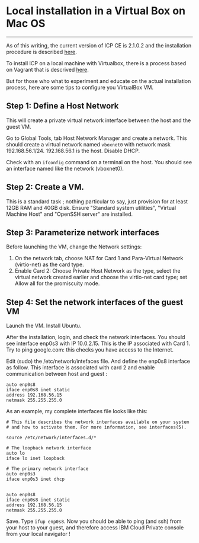 # Local installation in a Virtual Box on Mac OS
---
As of this writing, the current version of ICP CE is 2.1.0.2 and the installation procedure is described [here](https://www.ibm.com/support/knowledgecenter/SSBS6K_2.1.0.2/installing/install_containers_CE.html).

To install ICP on a local machine with Virtualbox, there is a process based on Vagrant that is descrived [here](https://github.com/IBM/deploy-ibm-cloud-private/blob/master/docs/deploy-vagrant.md).

But for those who what to experiment and educate on the actual installation process, here are some tips to configure you VirtualBox VM.

## Step 1: Define a Host Network
This will create a private virtual network interface between the host and the guest VM.

Go to Global Tools, tab Host Network Manager and create a network. This should create a virtual network named `vboxnet0` with network mask 192.168.56.1/24. 192.168.56.1 is the host. Disable DHCP.

Check with an `ifconfig` command on a terminal on the host. You should see an interface named like the network (vboxnet0).

## Step 2: Create a VM.
This is a standard task ; nothing particular to say, just provision for at least 12GB RAM and 40GB disk. Ensure "Standard system utilities", "Virtual Machine Host" and "OpenSSH server" are installed.

## Step 3: Parameterize network interfaces
Before launching the VM, change the Network settings:
1. On the network tab, choose NAT for Card 1 and Para-Virtual Network (virtio-net) as the card type.
2. Enable Card 2: Choose Private Host Network as the type, select the virtual network created earlier and choose the virtio-net card type; set Allow all for the promiscuity mode.

## Step 4: Set the network interfaces of the guest VM
Launch the VM. Install Ubuntu.

After the installation, login, and check the network interfaces. You should see interface enp0s3 with IP 10.0.2.15. This is the IP associated with Card 1. Try to ping google.com: this checks you have access to the Internet.

Edit (sudo) the /etc/network/intefaces file. And define the enp0s8 interface as follow. This interface is associated with card 2 and enable communication between host and guest :
```
auto enp0s8
iface enp0s8 inet static
address 192.168.56.15
netmask 255.255.255.0
```

As an example, my complete interfaces file looks like this:
```
# This file describes the network interfaces available on your system
# and how to activate them. For more information, see interfaces(5).

source /etc/network/interfaces.d/*

# The loopback network interface
auto lo
iface lo inet loopback

# The primary network interface
auto enp0s3
iface enp0s3 inet dhcp


auto enp0s8
iface enp0s8 inet static
address 192.168.56.15
netmask 255.255.255.0
```

Save. Type `ifup enp0s8`. Now you should be able to ping (and ssh) from your host to your guest, and therefore access IBM Cloud Private console from your local navigator !




